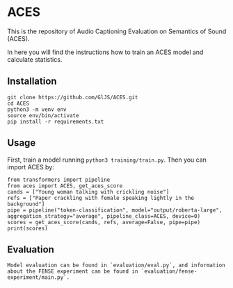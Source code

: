 # ACES

This is the repository of Audio Captioning Evaluation on Semantics of Sound (ACES). 

In here you will find the instructions how to train an ACES model and calculate statistics. 

## Installation
```
git clone https://github.com/GlJS/ACES.git
cd ACES
python3 -m venv env
source env/bin/activate
pip install -r requirements.txt
```
## Usage
First, train a model running `python3 training/train.py`. Then you can import ACES by:
```
from transformers import pipeline
from aces import ACES, get_aces_score
cands = ["Young woman talking with crickling noise"]
refs = ["Paper crackling with female speaking lightly in the background"]
pipe = pipeline("token-classification", model="output/roberta-large", aggregation_strategy="average", pipeline_class=ACES, device=0)
scores = get_aces_score(cands, refs, average=False, pipe=pipe)
print(scores)
```

## Evaluation
```
Model evaluation can be found in `evaluation/eval.py`, and information about the FENSE experiment can be found in `evaluation/fense-experiment/main.py`. 